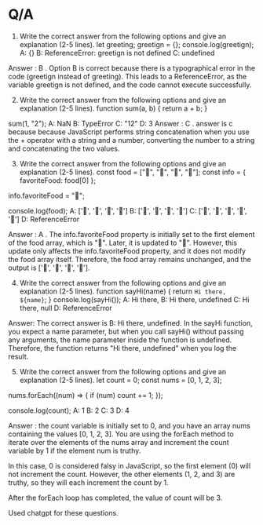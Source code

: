 
# Q/A


1. Write the correct answer from the following options and give an explanation (2-5 lines).
let greeting;
greetign = {};
console.log(greetign);
A: {}
B: ReferenceError: greetign is not defined
C: undefined

Answer : B . Option B is correct because there is a typographical error in the code (greetign instead of greeting). This leads to a ReferenceError, as the variable greetign is not defined, and the code cannot execute successfully. 

2. Write the correct answer from the following options and give an explanation (2-5 lines).
function sum(a, b) {
  return a + b;
}

sum(1, "2");
A: NaN
B: TypeError
C: "12"
D: 3
Answer : C . answer is c because because JavaScript performs string concatenation when you use the + operator with a string and a number, converting the number to a string and concatenating the two values.

3. Write the correct answer from the following options and give an explanation (2-5 lines).
const food = ["🍕", "🍫", "🥑", "🍔"];
const info = { favoriteFood: food[0] };

info.favoriteFood = "🍝";

console.log(food);
A: ['🍕', '🍫', '🥑', '🍔']
B: ['🍝', '🍫', '🥑', '🍔']
C: ['🍝', '🍕', '🍫', '🥑', '🍔']
D: ReferenceError

Answer : A . The info.favoriteFood property is initially set to the first element of the food array, which is "🍕". Later, it is updated to "🍝". However, this update only affects the info.favoriteFood property, and it does not modify the food array itself. Therefore, the food array remains unchanged, and the output is ['🍕', '🍫', '🥑', '🍔'].

4. Write the correct answer from the following options and give an explanation (2-5 lines).
function sayHi(name) {
  return `Hi there, ${name}`;
}
console.log(sayHi());
A: Hi there,
B: Hi there, undefined
C: Hi there, null
D: ReferenceError

Answer: The correct answer is B: Hi there, undefined.
In the sayHi function, you expect a name parameter, but when you call sayHi() without passing any arguments, the name parameter inside the function is undefined. Therefore, the function returns "Hi there, undefined" when you log the result.

5. Write the correct answer from the following options and give an explanation (2-5 lines).
let count = 0;
const nums = [0, 1, 2, 3];

nums.forEach((num) => {
  if (num) count += 1;
});

console.log(count);
A: 1
B: 2
C: 3
D: 4

Answer :  the count variable is initially set to 0, and you have an array nums containing the values [0, 1, 2, 3]. You are using the forEach method to iterate over the elements of the nums array and increment the count variable by 1 if the element num is truthy.

In this case, 0 is considered falsy in JavaScript, so the first element (0) will not increment the count. However, the other elements (1, 2, and 3) are truthy, so they will each increment the count by 1.

After the forEach loop has completed, the value of count will be 3.

Used chatgpt for these questions.
